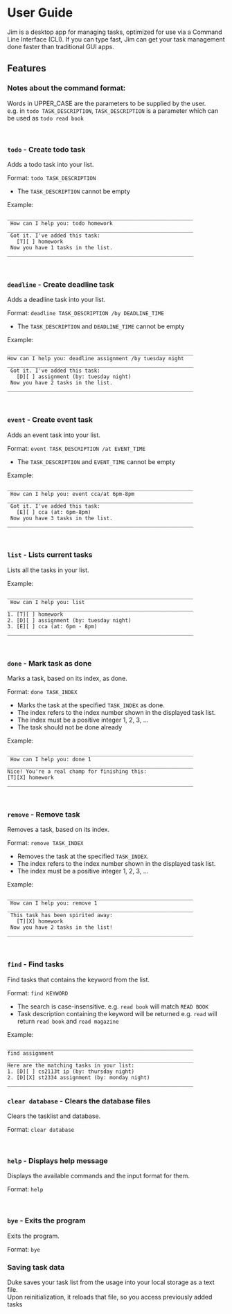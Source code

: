 # User Guide

Jim is a desktop app for managing tasks, optimized for use via a Command Line Interface (CLI).
If you can type fast, Jim can get your task management done faster than traditional GUI apps.

## Features

### Notes about the command format:
Words in UPPER_CASE are the parameters to be supplied by the user. <br />
e.g. in `todo TASK_DESCRIPTION`, `TASK_DESCRIPTION` is a parameter which can be used as `todo read book`

<br />

### `todo` - Create todo task
Adds a todo task into your list.

Format: `todo TASK_DESCRIPTION`
* The `TASK_DESCRIPTION` cannot be empty

Example:
```
____________________________________________________________
 How can I help you: todo homework
____________________________________________________________
 Got it. I've added this task:
   [T][ ] homework
 Now you have 1 tasks in the list.
____________________________________________________________
```
<br />

### `deadline` - Create deadline task
Adds a deadline task into your list.

Format: `deadline TASK_DESCRIPTION /by DEADLINE_TIME`
* The `TASK_DESCRIPTION` and `DEADLINE_TIME` cannot be empty

Example:
```
____________________________________________________________
How can I help you: deadline assignment /by tuesday night
____________________________________________________________
 Got it. I've added this task:
   [D][ ] assignment (by: tuesday night)
 Now you have 2 tasks in the list.
____________________________________________________________
```
<br />

### `event` - Create event task
Adds an event task into your list.

Format: `event TASK_DESCRIPTION /at EVENT_TIME`
* The `TASK_DESCRIPTION` and `EVENT_TIME` cannot be empty

Example:
```
____________________________________________________________
 How can I help you: event cca/at 6pm-8pm
____________________________________________________________
 Got it. I've added this task:
   [E][ ] cca (at: 6pm-8pm)
 Now you have 3 tasks in the list.
____________________________________________________________
```
<br />

### `list` - Lists current tasks
Lists all the tasks in your list.

Example:

```
____________________________________________________________
 How can I help you: list
____________________________________________________________
1. [T][ ] homework
2. [D][ ] assignment (by: tuesday night)
3. [E][ ] cca (at: 6pm - 8pm)
____________________________________________________________
```
<br />

### `done` - Mark task as done
Marks a task, based on its index, as done.

Format: `done TASK_INDEX`
* Marks the task at the specified `TASK_INDEX` as done.<br />
* The index refers to the index number shown in the displayed task list.<br />
* The index must be a positive integer 1, 2, 3, ...<br />
* The task should not be done already

Example:

```
____________________________________________________________
 How can I help you: done 1
____________________________________________________________
Nice! You're a real champ for finishing this: 
[T][X] homework
____________________________________________________________
```
<br />

### `remove` - Remove task
Removes a task, based on its index.

Format: `remove TASK_INDEX`<br />
* Removes the task at the specified `TASK_INDEX`.<br />
* The index refers to the index number shown in the displayed task list.<br />
* The index must be a positive integer 1, 2, 3, ...<br />

Example:
```
____________________________________________________________
 How can I help you: remove 1
____________________________________________________________
 This task has been spirited away:
   [T][X] homework
 Now you have 2 tasks in the list!
____________________________________________________________
```
<br />

### `find` - Find tasks
Find tasks that contains the keyword from the list.

Format: `find KEYWORD`
* The search is case-insensitive. e.g. `read book` will match `READ BOOK`
* Task description containing the keyword will be returned 
e.g. `read` will return `read book` and `read magazine`

Example:
```
____________________________________________________________
find assignment
____________________________________________________________
Here are the matching tasks in your list:
1. [D][ ] cs2113t ip (by: thursday night)
2. [D][X] st2334 assignment (by: monday night)
____________________________________________________________
```

### `clear database` - Clears the database files
Clears the tasklist and database.

Format: `clear database`

<br />

### `help` - Displays help message
Displays the available commands and the input format for them.

Format: `help`

<br />

### `bye` - Exits the program
Exits the program.

Format: `bye`

### Saving task data
Duke saves your task list from the usage into your local storage as a text file.<br />
Upon reinitialization, it reloads that file, so you access previously added tasks
